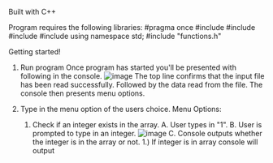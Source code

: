 Built with C++

Program requires the following libraries:
#pragma once
#include <iostream>
#include <fstream>
#include <string>
#include <limits>
using namespace std;
#include "functions.h"

Getting started!
1. Run program
   Once program has started you'll be presented with following in the console.
   ![image](https://github.com/user-attachments/assets/9bc072da-8c7b-4017-b499-6493ea1eb87c)
   The top line confirms that the input file has been read successfully.
   Followed by the data read from the file.
   The console then presents menu options.

2. Type in the menu option of the users choice.
   Menu Options:
   1. Check if an integer exists in the array.
      A. User types in "1".
      B. User is prompted to type in an integer.
      ![image](https://github.com/user-attachments/assets/53688ee6-f3ec-4636-bae0-3b416695c9ad)
      C. Console outputs whether the integer is in the array or not.
         1.) If integer is in array console will output
      

